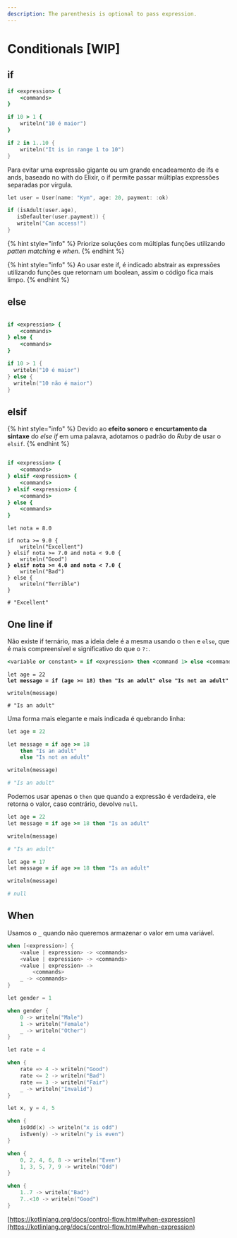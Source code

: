 ```yaml
---
description: The parenthesis is optional to pass expression.
---
```


# Conditionals \[WIP]

## if

```ruby
if <expression> {
    <commands>
}
```

```ruby
if 10 > 1 {
    writeln("10 é maior")
}
```

```kotlin
if 2 in 1..10 {
    writeln("It is in range 1 to 10")
}
```



Para evitar uma expressão gigante ou um grande encadeamento de ifs e ands, baseado no with do Elixir, o if permite passar múltiplas expressões separadas por vírgula.

```go
let user = User(name: "Kym", age: 20, payment: :ok)

if (isAdult(user.age),
   isDefaulter(user.payment)) {
   writeln("Can access!")
}
```

{% hint style="info" %}
Priorize soluções com múltiplas funções utilizando _patten matching_ e _when_.
{% endhint %}

{% hint style="info" %}
Ao usar este if, é indicado abstrair as expressões utilizando funções que retornam um boolean, assim o código fica mais limpo.
{% endhint %}

## else

```ruby

if <expression> {
    <commands>
} else {
    <commands>
}
```

```go
if 10 > 1 {
  writeln("10 é maior")
} else {
  writeln("10 não é maior")
}
```

## elsif

{% hint style="info" %}
Devido ao **efeito sonoro** e **encurtamento da sintaxe** do _else if_ em uma palavra, adotamos o padrão do _Ruby_ de usar o `elsif`.
{% endhint %}

```ruby

if <expression> {
    <commands>
} elsif <expression> {
    <commands>
} elsif <expression> {
    <commands>
} else {
    <commands>
}
```

<pre class="language-ruby"><code class="lang-ruby">let nota = 8.0

if nota >= 9.0 {
    writeln("Excellent")
} elsif nota >= 7.0 and nota &#x3C; 9.0 {
    writeln("Good")
<strong>} elsif nota >= 4.0 and nota &#x3C; 7.0 {
</strong>    writeln("Bad")
} else {
    writeln("Terrible")
}

# "Excellent"
</code></pre>

## One line if

Não existe if ternário, mas a ideia dele é a mesma usando o `then` e `else`, que é mais compreensível e significativo do que o `?:`.

```ruby
<variable or constant> = if <expression> then <command 1> else <command 2>
```

<pre class="language-ruby"><code class="lang-ruby">let age = 22
<strong>let message = if (age >= 18) then "Is an adult" else "Is not an adult"
</strong>
writeln(message)

# "Is an adult"
</code></pre>

Uma forma mais elegante e mais indicada é quebrando linha:

```ruby
let age = 22

let message = if age >= 18
    then "Is an adult"
    else "Is not an adult"

writeln(message)

# "Is an adult"
```

Podemos usar apenas o `then` que quando a expressão é verdadeira, ele retorna o valor, caso contrário, devolve `null`.

```ruby
let age = 22
let message = if age >= 18 then "Is an adult"

writeln(message)

# "Is an adult"
```

```ruby
let age = 17
let message = if age >= 18 then "Is an adult"

writeln(message)

# null
```

## When

Usamos o `_` quando não queremos armazenar o valor em uma variável.

```kotlin
when [<expression>] {
    <value | expression> -> <commands>
    <value | expression> -> <commands>
    <value | expression> ->
        <commands>
    _ -> <commands>
}
```

```kotlin
let gender = 1

when gender {
    0 -> writeln("Male")
    1 -> writeln("Female")
    _ -> writeln("Other")
}
```

```kotlin
let rate = 4

when {
    rate => 4 -> writeln("Good")
    rate <= 2 -> writeln("Bad")
    rate == 3 -> writeln("Fair")
    _ -> writeln("Invalid")
}
```

```kotlin
let x, y = 4, 5

when {
    isOdd(x) -> writeln("x is odd")
    isEven(y) -> writeln("y is even")
}
```

```kotlin
when {
    0, 2, 4, 6, 8 -> writeln("Even")
    1, 3, 5, 7, 9 -> writeln("Odd")
}
```

```kotlin
when {
    1..7 -> writeln("Bad")
    7..<10 -> writeln("Good")
}
```

[https://kotlinlang.org/docs/control-flow.html#when-expression](https://kotlinlang.org/docs/control-flow.html#when-expression)

